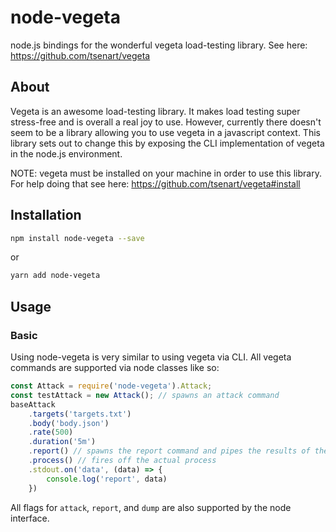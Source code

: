 # node-vegeta
node.js bindings for the wonderful vegeta load-testing library.  See here: https://github.com/tsenart/vegeta

## About
Vegeta is an awesome load-testing library.  It makes load testing super stress-free and is overall a real joy to use.  However, currently there doesn't seem to be a library allowing you to use vegeta in a javascript context.  This library sets out to change this by exposing the CLI implementation of vegeta in the node.js environment.

NOTE: vegeta must be installed on your machine in order to use this library.  For help doing that see here: https://github.com/tsenart/vegeta#install
## Installation
```sh
npm install node-vegeta --save
```
or
```sh
yarn add node-vegeta
```

## Usage

### Basic
Using node-vegeta is very similar to using vegeta via CLI.  All vegeta commands are supported via node classes like so:
```js
const Attack = require('node-vegeta').Attack;
const testAttack = new Attack(); // spawns an attack command
baseAttack
    .targets('targets.txt')
    .body('body.json')
    .rate(500)
    .duration('5m')
    .report() // spawns the report command and pipes the results of the attack command to it
    .process() // fires off the actual process
    .stdout.on('data', (data) => {
        console.log('report', data)
    })
```
All flags for `attack`, `report`, and `dump` are also supported by the node interface.
